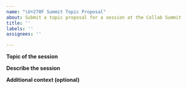 ```yaml
---
name: "\U+270F Summit Topic Proposal"
about: Submit a topic proposal for a session at the Collab Summit
title: ''
labels: ''
assignees: ''

---
```


<!--
Thank you! You are submitting a topic for the next Collaborator's Summit, Berlin 2019! After you send this, feel free to compile https://github.com/nodejs/summit/issues/149 with some information. That form will help us in collecting the information for the agenda.

Please include as much detail as you are able to at this moment. Don't worry, it doesn't have to be complete.

Please feel free to link to any other issue, PR, or resource that could be relevant.
-->

**Topic of the session**


**Describe the session**


**Additional context (optional)**

